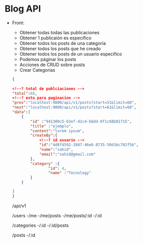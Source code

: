 # Blog API

- Front:
    - Obtener todas todas las publicaciones
    - Obtener 1 publicaión es especifico
    - Obtener todos los posts de una categoría
    - Obtener todos los posts que he creado
    - Obtener todos los posts de un usuario especifico
    - Podemos páginar los posts
    - Acciones de CRUD sobre posts
    - Crear Categorías

   <!--! se vera nustra respuesta -->
    ``` json
    {
        
    <!--? total de publciaciones -->
    "total":68, 
    <!--? esto para paginacion -->
    "prev":"localhost:9000/api/v1/posts?start=51&limit=60",
    "next":"localhost:9000/api/v1/posts?start=61&limit=68",
    "data":[
        {
            "id" :"941300c5-b3ef-41c4-bbdd-0f1c68b81f15",
            "title" :"ejemplo",
            "content":"lorem ipsum",
            "createBy":{
                <!--? id usuario -->
                "id":"4d8f4592-2847-46e8-8735-50d16c702f56", 
                "name":"sahid",
                "email":"sahid@gmail.com"
            },
            "category" :{
                    "id": 4,
                    "name" :"Tecnology"
            }
        }

    ]
    }

    ``` 

    /api/v1

    /users
        -/me
            -/me/posts
            -/me/posts/:id
        -/:id

    /categories
        -/:id
        -/:id/posts

    /posts
        -/:id
        